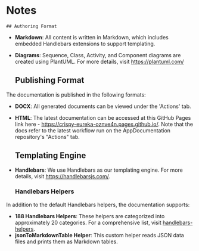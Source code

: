 # Notes

	## Authoring Format
- **Markdown**: All content is written in Markdown, which includes embedded Handlebars extensions to support templating.
- **Diagrams**: Sequence, Class, Activity, and Component diagrams are created using PlantUML. For more details, visit https://plantuml.com/

	## Publishing Format
The documentation is published in the following formats:
- **DOCX**: All generated documents can be viewed under the 'Actions' tab.
- **HTML**: The latest documentation can be accessed at this GitHub Pages link here - https://crispy-eureka-oznve4n.pages.github.io/. Note that the docs refer to the latest workflow run on the AppDocumentation repository's "Actions" tab.

	## Templating Engine
- **Handlebars**: We use Handlebars as our templating engine. For more details, visit https://handlebarsjs.com/.

	### Handlebars Helpers
In addition to the default Handlebars helpers, the documentation supports:
- **188 Handlebars Helpers**: These helpers are categorized into approximately 20 categories. For a comprehensive list, visit [handlebars-helpers](https://github.com/helpers/handlebars-helpers).
- **jsonToMarkdownTable Helper**: This custom helper reads JSON data files and prints them as Markdown tables.
